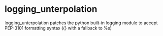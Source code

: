 logging_unterpolation
=====================

logging_unterpolation patches the python built-in logging module to accept PEP-3101 formatting syntax ({} with a fallback to %s)
